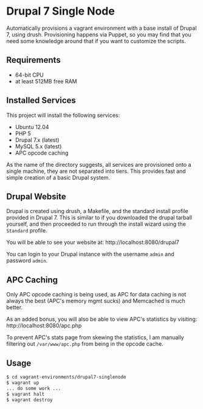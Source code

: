 # Drupal 7 Single Node

Automatically provisions a vagrant environment with a base install
of Drupal 7, using drush.  Provisioning happens via Puppet, so you
may find that you need some knowledge around that if you want to 
customize the scripts.

## Requirements

* 64-bit CPU
* at least 512MB free RAM

## Installed Services

This project will install the following services:
* Ubuntu 12.04
* PHP 5
* Drupal 7.x (latest)
* MySQL 5.x (latest)
* APC opcode caching

As the name of the directory suggests, all services are provisioned 
onto a single machine, they are not separated into tiers.  This 
provides fast and simple creation of a basic Drupal system.

## Drupal Website

Drupal is created using drush, a Makefile, and the standard install
profile provided in Drupal 7.  This is similar to if you downloaded 
the drupal tarball yourself, and then proceeded to run through the 
install wizard using the `Standard` profile.

You will be able to see your website at: http://localhost:8080/drupal7

You can login to your Drupal instance with the username `admin` and password `admin`.

## APC Caching

Only APC opcode caching is being used, as APC for data caching is not 
always the best (APC's memory mgmt sucks) and Memcached is much better.

As an added bonus, you will also be able to view APC's statistics by 
visiting: http://localhost:8080/apc.php

To prevent APC's stats page from skewing the statistics, I am manually 
filtering out `/var/www/apc.php` from being in the opcode cache.

## Usage

```bash
$ cd vagrant-environments/drupal7-singlenode
$ vagrant up
... do some work ...
$ vagrant halt
$ vagrant destroy
```

